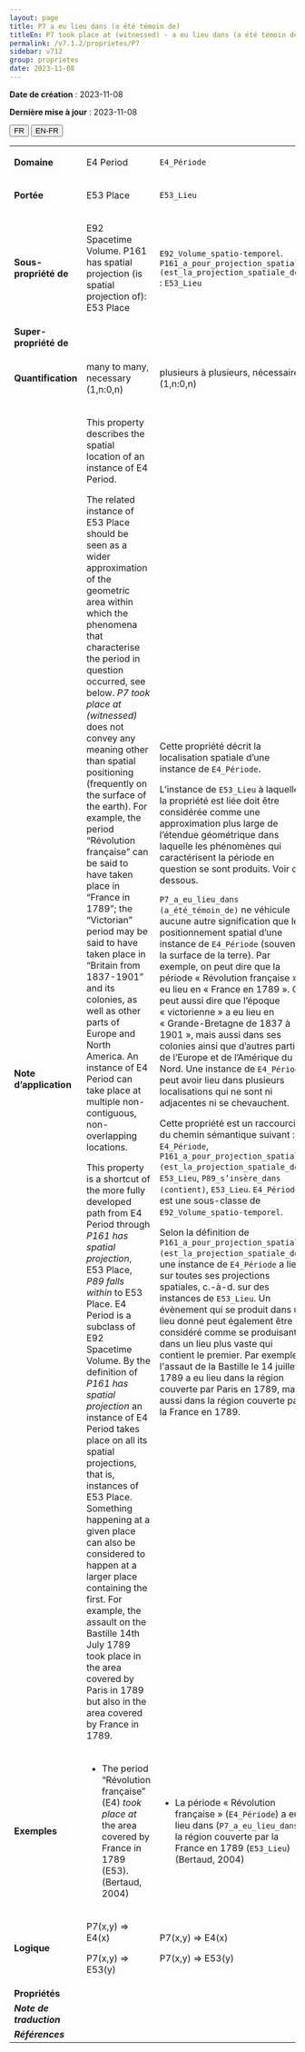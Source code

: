 ```yaml
---
layout: page
title: P7 a eu lieu dans (a été témoin de)
titleEn: P7 took place at (witnessed) - a eu lieu dans (a été témoin de) 
permalink: /v7.1.2/proprietes/P7
sidebar: v712
group: proprietes
date: 2023-11-08
---
```


**Date de création** : 2023-11-08

**Dernière mise à jour** : 2023-11-08

<div class="lang-buttons">
 <button id="fr" class="activate">FR</button>
 <button id="en-fr">EN-FR</button>
</div>

<table>
<tbody>
<tr>
<td><strong>Domaine</strong></td>
<td class="en">
<p>E4 Period</p>
</td>
<td>
<p><code class="language-plaintext highlighter-rouge">E4_Période</code></p>
</td>
</tr>
<tr>
<td><strong>Portée</strong></td>
<td class="en">
<p>E53 Place</p>
</td>
<td>
<p><code class="language-plaintext highlighter-rouge">E53_Lieu</code></p>
</td>
</tr>
<tr>
<td><strong>Sous-propriété de</strong></td>
<td class="en">
<p>E92 Spacetime Volume. P161 has spatial projection (is spatial projection of): E53 Place<strong></strong></p>
</td>
<td>
<p><code class="language-plaintext highlighter-rouge">E92_Volume_spatio-temporel</code>. <code class="language-plaintext highlighter-rouge">P161_a_pour_projection_spatiale (est_la_projection_spatiale_de)</code> : <code class="language-plaintext highlighter-rouge">E53_Lieu</code></p>
</td>
</tr>
<tr>
<td><strong>Super-propriété de</strong></td>
<td class="en">
</td>
<td>
</td>
</tr>
<tr>
<td><strong>Quantification</strong></td>
<td class="en">
<p>many to many, necessary (1,n:0,n)</p>
</td>
<td>
<p>plusieurs à plusieurs, nécessaire (1,n:0,n)</p>
</td>
</tr>
<tr>
<td><strong>Note d’application</strong></td>
<td class="en">
<p>This property describes the spatial location of an instance of E4 Period. <strong></strong></p>
<p>The related instance of E53 Place should be seen as a wider approximation of the geometric area within which the phenomena that characterise the period in question occurred, see below. <em>P7 took place at (witnessed)</em> does not convey any meaning other than spatial positioning (frequently on the surface of the earth). For example, the period “Révolution française” can be said to have taken place in “France in 1789”; the “Victorian” period may be said to have taken place in “Britain from 1837-1901” and its colonies, as well as other parts of Europe and North America. An instance of E4 Period can take place at multiple non-contiguous, non-overlapping locations.<strong></strong></p>
<p>This property is a shortcut of the more fully developed path from E4 Period through <em>P161 has spatial projection</em>, E53 Place,<em> P89 falls within </em>to E53 Place. E4 Period is a subclass of E92 Spacetime Volume. By the definition of <em>P161 has spatial projection</em> an instance of E4 Period takes place on all its spatial projections, that is, instances of E53 Place. Something happening at a given place can also be considered to happen at a larger place containing the first. For example, the assault on the Bastille 14th July 1789 took place in the area covered by Paris in 1789 but also in the area covered by France in 1789.</p>
</td>
<td>
<p>Cette propriété décrit la localisation spatiale d’une instance de <code class="language-plaintext highlighter-rouge">E4_Période</code>.</p>
<p>L’instance de <code class="language-plaintext highlighter-rouge">E53_Lieu</code> à laquelle la propriété est liée doit être considérée comme une approximation plus large de l’étendue géométrique dans laquelle les phénomènes qui caractérisent la période en question se sont produits. Voir ci-dessous.</p>
<p><code class="language-plaintext highlighter-rouge">P7_a_eu_lieu_dans (a_été_témoin_de)</code> ne véhicule aucune autre signification que le positionnement spatial d’une instance de <code class="language-plaintext highlighter-rouge">E4_Période</code> (souvent à la surface de la terre). Par exemple, on peut dire que la période « Révolution française » a eu lieu en  « France en 1789 ». On peut aussi dire que l’époque « victorienne » a eu lieu en  « Grande-Bretagne de 1837 à 1901 », mais aussi dans ses colonies ainsi que d’autres parties de l’Europe et de l’Amérique du Nord. Une instance de <code class="language-plaintext highlighter-rouge">E4_Période</code> peut avoir lieu dans plusieurs localisations qui ne sont ni adjacentes ni se chevauchent.</p>
<p>Cette propriété est un raccourci du chemin sémantique suivant : <code class="language-plaintext highlighter-rouge">E4_Période</code>, <code class="language-plaintext highlighter-rouge">P161_a_pour_projection_spatiale (est_la_projection_spatiale_de)</code>, <code class="language-plaintext highlighter-rouge">E53_Lieu</code>, <code class="language-plaintext highlighter-rouge">P89_s’insère_dans (contient)</code>, <code class="language-plaintext highlighter-rouge">E53_Lieu</code>. <code class="language-plaintext highlighter-rouge">E4_Période</code> est une sous-classe de <code class="language-plaintext highlighter-rouge">E92_Volume_spatio-temporel</code>. </p>
<p>Selon la définition de <code class="language-plaintext highlighter-rouge">P161_a_pour_projection_spatiale (est_la_projection_spatiale_de)</code>, une instance de <code class="language-plaintext highlighter-rouge">E4_Période</code> a lieu sur toutes ses projections spatiales, c.-à-d. sur des instances de <code class="language-plaintext highlighter-rouge">E53_Lieu</code>. Un évènement qui se produit dans un lieu donné peut également être considéré comme se produisant dans un lieu plus vaste qui contient le premier. Par exemple, l'assaut de la Bastille le 14 juillet 1789 a eu lieu dans la région couverte par Paris en 1789, mais aussi dans la région couverte par la France en 1789.</p>
</td>
</tr>
<tr>
<td><strong>Exemples</strong></td>
<td class="en">
<ul>
<li><p>The period “Révolution française” (E4) <em>took place at </em>the area covered by France in 1789 (E53). (Bertaud, 2004)<strong></strong></p>
</li>
</td>
<td>
<ul>
<li><p>La période « Révolution française » (<code class="language-plaintext highlighter-rouge">E4_Période</code>) a eu lieu dans (<code class="language-plaintext highlighter-rouge">P7_a_eu_lieu_dans</code>) la région couverte par la France en 1789 (<code class="language-plaintext highlighter-rouge">E53_Lieu</code>) (Bertaud, 2004) </p>
</li>
</ul>
</td>
</tr>
<tr>
<td><strong>Logique</strong></td>
<td class="en">
<p>P7(x,y) ⇒ E4(x)</p>
<p>P7(x,y) ⇒ E53(y)</p>
</td>
<td>
<p>P7(x,y) ⇒ E4(x)</p>
<p>P7(x,y) ⇒ E53(y)</p>
</td>
</tr>
<tr>
<td><strong>Propriétés</strong></td>
<td class="en">
</td>
<td>
</td>
</tr>
<tr>
<td><strong><em>Note de traduction</em></strong></td>
<td colspan="2">
</td>
</tr>
<tr>
<td><strong><em>Références</em></strong></td>
<td colspan="2">
<p><em></em></p>
</td>
</tr>
</tbody>
</table>
